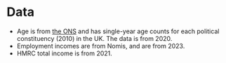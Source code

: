 # Data

* Age is from [the ONS](https://www.google.com/url?sa=t&source=web&rct=j&opi=89978449&url=https://www.ons.gov.uk/file%3Furi%3D/peoplepopulationandcommunity/populationandmigration/populationestimates/datasets/parliamentaryconstituencymidyearpopulationestimates/mid2020sape23dt7/sape23dt7mid2020parliconsyoaestimatesunformatted.xlsx&ved=2ahUKEwifosm3x9GIAxXxQkEAHU_LB70QFnoECBgQAQ&usg=AOvVaw0-MdplttsD8klJR6M3WID8) and has single-year age counts for each political constituency (2010) in the UK. The data is from 2020.
* Employment incomes are from Nomis, and are from 2023.
* HMRC total income is from 2021.

